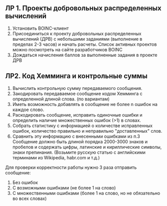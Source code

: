 ## ЛР 1. Проекты добровольных распределенных вычислений
1. Установить BOINC-клиент
2. Присоединиться к проекту добровольных распределенных вычислений (ДРВ) с небольшими заданиями (выполнение в пределах 2-3 часов) и начать расчеты. Список активных проектов можно посмотреть на сайте разработчиков BOINC
3. Дождаться начисления баллов за выполненные задания в проекте ДРВ

## ЛР2. Код Хемминга и контрольные суммы
1. Вычислить контрольную сумму передаваемого сообщения.
2. Закодировать передаваемое сообщение кодом Хемминга с определенной длиной слова. (по вариантам)
3. Иметь возможность добавлять в сообщение не более n ошибок на каждое слово.
4. Раскодировать сообщение, исправить одиночные ошибки и определить наличие множественных ошибок (>1) в словах.
5. Собрать статистику с информацией о количестве исправленных ошибок, количество правильно и неправильно "доставленных" слов.
6. Сравнить эту информацию с внесенными ошибками из п.3
Сообщение должно быть длиной порядка 2000-3000 знаков и пробелов и содержать цифры, латинские и кириллические символы, знаки препинания. (Возьмите русскую статью с английскими терминами из Wikipedia, habr.com и т.д.)

Для проверки корректности работы нужно 3 раза отправить сообщение:

1. Без ошибок
2. С возможными ошибками (не более 1 на слово)
3. С множественными ошибками (более 1 на слово, но не обязательно во всех словах)
